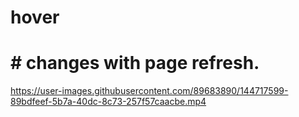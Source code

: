 # hover
# # changes with page refresh.
https://user-images.githubusercontent.com/89683890/144717599-89bdfeef-5b7a-40dc-8c73-257f57caacbe.mp4
